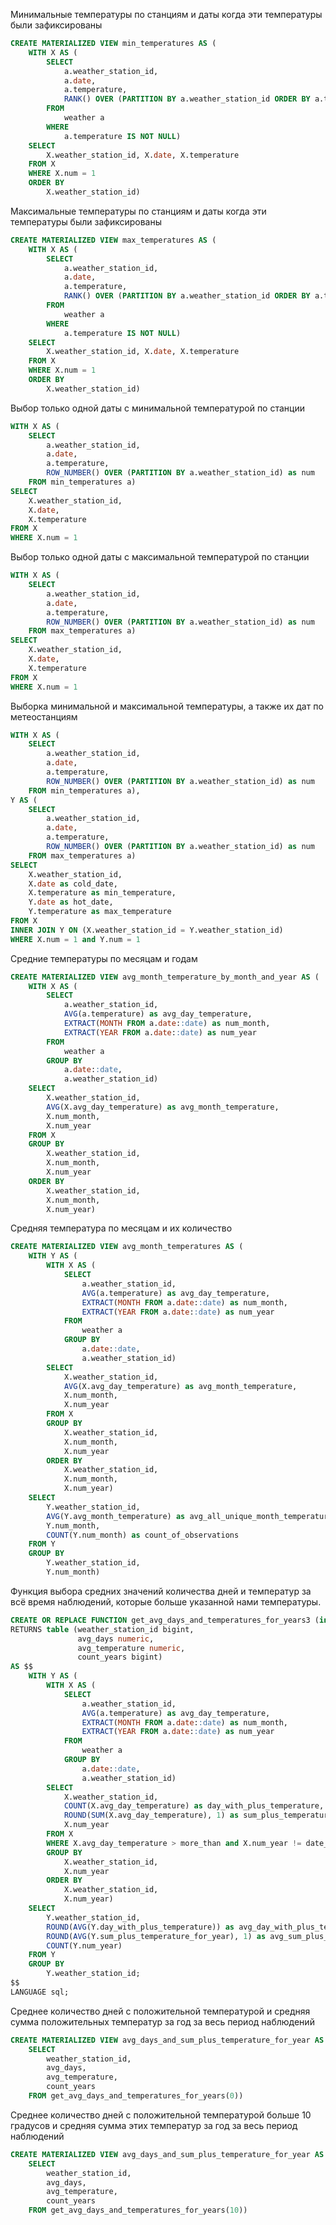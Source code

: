 Минимальные температуры по станциям и даты когда эти температуры были зафиксированы
```sql
CREATE MATERIALIZED VIEW min_temperatures AS (
	WITH X AS (
		SELECT
			a.weather_station_id,
			a.date,
			a.temperature,
			RANK() OVER (PARTITION BY a.weather_station_id ORDER BY a.temperature ASC) as num
		FROM
			weather a
		WHERE
			a.temperature IS NOT NULL)
	SELECT
		X.weather_station_id, X.date, X.temperature
	FROM X
	WHERE X.num = 1
	ORDER BY
		X.weather_station_id)
```
Максимальные температуры по станциям и даты когда эти температуры были зафиксированы
```sql
CREATE MATERIALIZED VIEW max_temperatures AS (
	WITH X AS (
		SELECT
			a.weather_station_id,
			a.date,
			a.temperature,
			RANK() OVER (PARTITION BY a.weather_station_id ORDER BY a.temperature DESC) as num
		FROM
			weather a
		WHERE
			a.temperature IS NOT NULL)
	SELECT
		X.weather_station_id, X.date, X.temperature
	FROM X
	WHERE X.num = 1
	ORDER BY
		X.weather_station_id)
```
Выбор только одной даты с минимальной температурой по станции
```sql
WITH X AS (
	SELECT
		a.weather_station_id,
		a.date,
		a.temperature,
		ROW_NUMBER() OVER (PARTITION BY a.weather_station_id) as num
	FROM min_temperatures a)
SELECT 
	X.weather_station_id,
	X.date,
	X.temperature
FROM X
WHERE X.num = 1
```
Выбор только одной даты с максимальной температурой по станции
```sql
WITH X AS (
	SELECT
		a.weather_station_id,
		a.date,
		a.temperature,
		ROW_NUMBER() OVER (PARTITION BY a.weather_station_id) as num
	FROM max_temperatures a) 
SELECT 
	X.weather_station_id,
	X.date,
	X.temperature
FROM X
WHERE X.num = 1
```
Выборка минимальной и максимальной температуры, а также их дат по метеостанциям
```sql
WITH X AS (
	SELECT
		a.weather_station_id,
		a.date,
		a.temperature,
		ROW_NUMBER() OVER (PARTITION BY a.weather_station_id) as num
	FROM min_temperatures a),
Y AS (
	SELECT
		a.weather_station_id,
		a.date,
		a.temperature,
		ROW_NUMBER() OVER (PARTITION BY a.weather_station_id) as num
	FROM max_temperatures a) 
SELECT 
	X.weather_station_id,
	X.date as cold_date,
	X.temperature as min_temperature,
	Y.date as hot_date,
	Y.temperature as max_temperature
FROM X
INNER JOIN Y ON (X.weather_station_id = Y.weather_station_id)
WHERE X.num = 1 and Y.num = 1
```
Средние температуры по месяцам и годам
```sql
CREATE MATERIALIZED VIEW avg_month_temperature_by_month_and_year AS (
	WITH X AS (
		SELECT
			a.weather_station_id,
			AVG(a.temperature) as avg_day_temperature,
			EXTRACT(MONTH FROM a.date::date) as num_month,
			EXTRACT(YEAR FROM a.date::date) as num_year
		FROM
			weather a
		GROUP BY
			a.date::date,
			a.weather_station_id)
	SELECT
		X.weather_station_id,
		AVG(X.avg_day_temperature) as avg_month_temperature,
		X.num_month,
		X.num_year
	FROM X
	GROUP BY
		X.weather_station_id,
		X.num_month,
		X.num_year
	ORDER BY
		X.weather_station_id,
		X.num_month,
		X.num_year)
```
Средняя температура по месяцам и их количество
```sql
CREATE MATERIALIZED VIEW avg_month_temperatures AS (
	WITH Y AS (
		WITH X AS (
			SELECT
				a.weather_station_id,
				AVG(a.temperature) as avg_day_temperature,
				EXTRACT(MONTH FROM a.date::date) as num_month,
				EXTRACT(YEAR FROM a.date::date) as num_year
			FROM
				weather a
			GROUP BY
				a.date::date,
				a.weather_station_id)
		SELECT
			X.weather_station_id,
			AVG(X.avg_day_temperature) as avg_month_temperature,
			X.num_month,
			X.num_year
		FROM X
		GROUP BY
			X.weather_station_id,
			X.num_month,
			X.num_year
		ORDER BY
			X.weather_station_id,
			X.num_month,
			X.num_year)
	SELECT
		Y.weather_station_id,
		AVG(Y.avg_month_temperature) as avg_all_unique_month_temperature,
		Y.num_month,
		COUNT(Y.num_month) as count_of_observations
	FROM Y
	GROUP BY
		Y.weather_station_id,
		Y.num_month)
```
Функция выбора средних значений количества дней и температур за всё время наблюдений, которые больше указанной нами температуры.
```sql
CREATE OR REPLACE FUNCTION get_avg_days_and_temperatures_for_years3 (in more_than int)
RETURNS table (weather_station_id bigint,
			   avg_days numeric,
			   avg_temperature numeric,
			   count_years bigint)
AS $$
	WITH Y AS (
		WITH X AS (
			SELECT
				a.weather_station_id,
				AVG(a.temperature) as avg_day_temperature,
				EXTRACT(MONTH FROM a.date::date) as num_month,
				EXTRACT(YEAR FROM a.date::date) as num_year 
			FROM
				weather a
			GROUP BY
				a.date::date,
				a.weather_station_id)
		SELECT
			X.weather_station_id,
			COUNT(X.avg_day_temperature) as day_with_plus_temperature,
			ROUND(SUM(X.avg_day_temperature), 1) as sum_plus_temperature_for_year,
			X.num_year
		FROM X
		WHERE X.avg_day_temperature > more_than and X.num_year != date_part('year', CURRENT_DATE)
		GROUP BY
			X.weather_station_id,
			X.num_year
		ORDER BY
			X.weather_station_id,
			X.num_year)
	SELECT
		Y.weather_station_id,
		ROUND(AVG(Y.day_with_plus_temperature)) as avg_day_with_plus_temperature,
		ROUND(AVG(Y.sum_plus_temperature_for_year), 1) as avg_sum_plus_temperature_for_years,
		COUNT(Y.num_year)
	FROM Y
	GROUP BY
		Y.weather_station_id;
$$
LANGUAGE sql;
```
Среднее количество дней с положительной температурой и средняя сумма положительных температур за год за весь период наблюдений
```sql
CREATE MATERIALIZED VIEW avg_days_and_sum_plus_temperature_for_year AS (
	SELECT
		weather_station_id,
		avg_days,
		avg_temperature,
		count_years
	FROM get_avg_days_and_temperatures_for_years(0))
```
Среднее количество дней с положительной температурой больше 10 градусов и средняя сумма этих температур за год за весь период наблюдений
```sql
CREATE MATERIALIZED VIEW avg_days_and_sum_plus_temperature_for_year AS (
	SELECT
		weather_station_id,
		avg_days,
		avg_temperature,
		count_years
	FROM get_avg_days_and_temperatures_for_years(10))
```